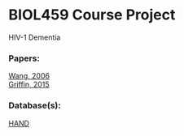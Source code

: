 # BIOL459 Course Project 

HIV-1 Dementia

### Papers:
[Wang, 2006](http://www.ncbi.nlm.nih.gov/pubmed/16526945) <br>
[Griffin, 2015](http://www.ncbi.nlm.nih.gov/pmc/articles/PMC4625622/) <br>

### Database(s):
[HAND](http://www.handdatabase.org)

